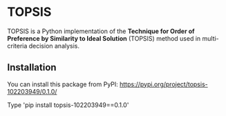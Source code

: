 # TOPSIS

TOPSIS is a Python implementation of the **Technique for Order of Preference by Similarity to Ideal Solution** (TOPSIS) method used in multi-criteria decision analysis.

## Installation

You can install this package from PyPI:
https://pypi.org/project/topsis-102203949/0.1.0/

Type 'pip install topsis-102203949==0.1.0' 
